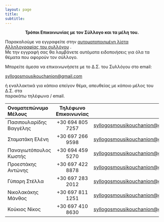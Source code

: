 ```yaml
---
layout: page
title: 
subtitle: 
---
```


<div align="center"><strong>Τρόποι Επικοινωνίας με τον Σύλλογο και τα μέλη του. </strong></div>

Παρακαλούμε να εγγραφείτε στην [αυτοματοποιημένη λίστα Αλληλογραφίας του συλλόγου](https://sgmsc.github.io/site/mail) .  
Με την εγγραφή σας θα λαμβάνετε αυτόματα ειδοποιήσεις για όλα τα θέματα που αφορούν τον σύλλογο. 

Μπορείτε άμεσα να επικοινωνήσετε με το Δ.Σ. του Συλλόγου στο email:

[syllogosmousikouchanion@gmail.com](mailto:syllogosmousikouchanion@gmail.com)

ή εναλλακτικά για κάποιο επείγον θέμα, απευθείας με κάποιο μέλος του Δ.Σ. στα  
παρακάτω τηλέφωνα / email.   


| Ονοματεπώνυμο Μέλους      | Τηλέφωνο Επικοινωνίας | email                                                       |
|:--------------------------|:---------------------:|------------------------------------------------------------:|
| Πασιπουλαρίδης Βαγγέλης   | +30 694 805 7257      | [syllogosmousikouchanion@gmail.com](mailto:syllogosmousikouchanion@gmail.com)   |
| Σταματάκη Ελένη           | +30 697 266 9598      | [syllogosmousikouchanion@gmail.com](mailto:syllogosmousikouchanion@gmail.com)   |
| Παναγιωτόπουλος Κωστής    | +30 694 459 5270      | [syllogosmousikouchanion@gmail.com](mailto:syllogosmousikouchanion@gmail.com) |
| Προεστάκης Αντώνης        | +30 697 422 8878      | [syllogosmousikouchanion@gmail.com](mailto:syllogosmousikouchanion@gmail.com) |                 
| Γύπαρη Στέλλα             | +30 697 283 2012      | [syllogosmousikouchanion@gmail.com](mailto:syllogosmousikouchanion@gmail.com)   |
| Νικολακάκης Μάνθος          | +30 697 811 1251      | [syllogosmousikouchanion@gmail.com](mailto:syllogosmousikouchanion@gmail.com) |
| Κούκιος Νίκος             | +30 697 410 8630    | [syllogosmousikouchanion@gmail.com](mailto:syllogosmousikouchanion@gmail.com)   | 
